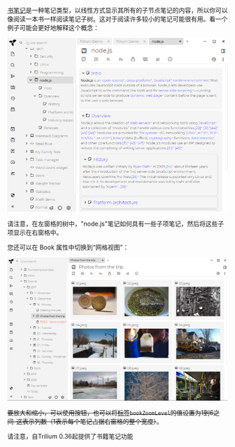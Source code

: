 [书笔记](./书笔记.md)是一种笔记类型，以线性方式显示其所有的子节点笔记的内容，所以你可以像阅读一本书一样阅读笔记子树。这对于阅读许多较小的笔记可能很有用。看一个例子可能会更好地解释这个概念：

![](images/book-note.png)

请注意，在左窗格的树中，"node.js"笔记如何具有一些子项笔记，然后将这些子项显示在右窗格中。

您还可以在 Book 属性中切换到“网格视图”：

![](images/book-note-pictures.png)

~~要放大和缩小，可以使用按钮，也可以将[标签](./属性.md)`bookZoomLevel`的值设置为1到6之间-这表示列数（1表示每个笔记占据右窗格的整个宽度）~~。

请注意，自Trilium 0.36起提供了书籍笔记功能
